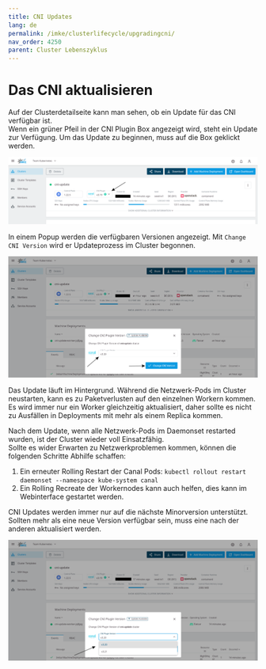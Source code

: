 ```yaml
---
title: CNI Updates
lang: de
permalink: /imke/clusterlifecycle/upgradingcni/
nav_order: 4250
parent: Cluster Lebenszyklus
---
```



# Das CNI aktualisieren

Auf der Clusterdetailseite kann man sehen, ob ein Update für das CNI verfügbar ist.  
Wenn ein grüner Pfeil in der CNI Plugin Box angezeigt wird, steht ein Update zur Verfügung. Um das Update zu beginnen, muss auf die Box geklickt werden.

![Step 1](cni_update_details.png)

In einem Popup werden die verfügbaren Versionen angezeigt. Mit `Change CNI Version` wird er Updateprozess im Cluster begonnen.

![Step 2](cni_update_popup.png)

Das Update läuft im Hintergrund. Während die Netzwerk-Pods im Cluster neustarten, kann es zu Paketverlusten auf den einzelnen Workern kommen.  
Es wird immer nur ein Worker gleichzeitig aktualisiert, daher sollte es nicht zu Ausfällen in Deployments mit mehr als einem Replica kommen.

Nach dem Update, wenn alle Netzwerk-Pods im Daemonset restarted wurden, ist der Cluster wieder voll Einsatzfähig.  
Sollte es wider Erwarten zu Netzwerkproblemen kommen, können die folgenden Schritte Abhilfe schaffen:

1. Ein erneuter Rolling Restart der Canal Pods: `kubectl rollout restart daemonset --namespace kube-system canal`
2. Ein Rolling Recreate der Workernodes kann auch helfen, dies kann im Webinterface gestartet werden.

CNI Updates werden immer nur auf die nächste Minorversion unterstützt. Sollten mehr als eine neue Version verfügbar sein, muss eine nach der anderen aktualisiert werden.

![Dropdown](cni_update_dropdown.png)
